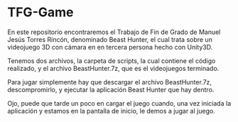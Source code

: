 # TFG-Game
En este repositorio encontraremos el Trabajo de Fin de Grado de Manuel Jesús Torres Rincón, denominado Beast Hunter, el cual trata sobre un videojuego 3D con cámara en en tercera persona hecho con Unity3D.

Tenemos dos archivos, la carpeta de scripts, la cual contiene el código realizado, y el archivo BeastHunter.7z, que es el videojuegos terminado.

Para jugar simplemente hay que descargar el archivo BeastHunter.7z, descompromirlo, y ejecutar la aplicación Beast Hunter que hay dentro.

Ojo, puede que tarde un poco en cargar el juego cuando, una vez iniciada la aplicación y estamos en la pantalla de inicio, le demos a jugar al juego.
